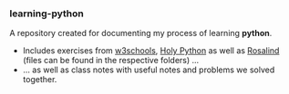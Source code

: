 ### learning-python
A repository created for documenting my process of learning **python**. 

* Includes exercises from [w3schools](https://www.w3schools.com/python/), [Holy Python](https://holypython.com) as well as [Rosalind](https://rosalind.info/users/barbarabuenker/) (files can be found in the respective folders) ...
* ... as well as class notes with useful notes and problems we solved together.
